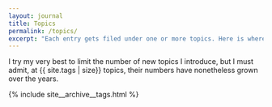 ```yaml
---
layout: journal
title: Topics
permalink: /topics/
excerpt: "Each entry gets filed under one or more topics. Here is where I collect them all."
---
```

I try my very best to limit the number of new topics I introduce, but I must admit, at {{ site.tags | size}} topics, their numbers have nonetheless grown over the years.

{% include site__archive__tags.html %}